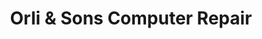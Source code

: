 ---
title: "Orli & Sons Computer Repair"
url: /arlington/orli-und-sons-computer-repair/
shop: Computer
---